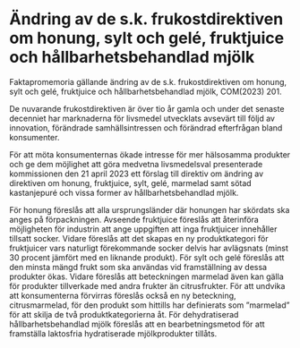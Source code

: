 # Ändring av de s.k. frukostdirektiven om honung, sylt och gelé, fruktjuice och hållbarhetsbehandlad mjölk

Faktapromemoria gällande ändring av de s.k. frukostdirektiven om honung, sylt och gelé, fruktjuice och hållbarhetsbehandlad mjölk, COM(2023) 201.

De nuvarande frukostdirektiven är över tio år gamla och under det senaste decenniet har marknaderna för livsmedel utvecklats avsevärt till följd av innovation, förändrade samhällsintressen och förändrad efterfrågan bland konsumenter.

För att möta konsumenternas ökade intresse för mer hälsosamma produkter och ge dem möjlighet att göra medvetna livsmedelsval presenterade kommissionen den 21 april 2023 ett förslag till direktiv om ändring av direktiven om honung, fruktjuice, sylt, gelé, marmelad samt sötad kastanjepuré och vissa former av hållbarhetsbehandlad mjölk.

För honung föreslås att alla ursprungsländer där honungen har skördats ska anges på förpackningen. Avseende fruktjuice föreslås att återinföra möjligheten för industrin att ange uppgiften att inga fruktjuicer innehåller tillsatt socker. Vidare föreslås att det skapas en ny produktkategori för fruktjuicer vars naturligt förekommande socker delvis har avlägsnats (minst 30 procent jämfört med en liknande produkt). För sylt och gelé föreslås att den minsta mängd frukt som ska användas vid framställning av dessa produkter ökas. Vidare föreslås att beteckningen marmelad även kan gälla för produkter tillverkade med andra frukter än citrusfrukter. För att undvika att konsumenterna förvirras föreslås också en ny beteckning, citrusmarmelad, för den produkt som hittills har definierats som ”marmelad” för att skilja de två produktkategorierna åt. För dehydratiserad hållbarhetsbehandlad mjölk föreslås att en bearbetningsmetod för att framställa laktosfria hydratiserade mjölkprodukter tillåts.
